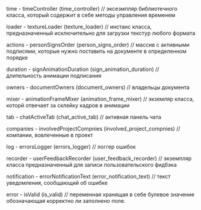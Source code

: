 time - timeController (time_controller)
// эксезмпляр библиотечного класса, который содержит в себе методы управления временем

loader - textureLoader (texture_loader)
// инстанс класса, предназначенный исключительно для загрузки текстур любого формата

actions - personSignsOrder (person_signs_order)
// массив с активными подписями, которые нужно поставить на документе в определенном порядке

duration - signAnimationDuration (sign_animation_duration)
// длительность анимации подписания

owners - documentOwners (document_owners)
// владельцы документа

mixer - animationFrameMixer (animation_frame_mixer)
// экземляр класса, которй отвечает за склейку кадров в анимации

tab - chatActiveTab (chat_active_tab)
// активная панель чата

companies - involvedProjectCompnies (involved_project_compnies)
// компании, вовлеченные в проект

log - errorsLogger (errors_logger)
// логгер ошибок

recorder - userFeedbackRecorder (user_feedback_recorder)
// экземпляр класса предназначенный для записи пользовательского фидбэка

notification - errorNotificationText (error_notification_text)
// текст уведомления, сообщающий об ошибке

error - isValid (is_valid)
// переменная хранящая в себе булевое значение обозначающая корректно ли заполнено поле.